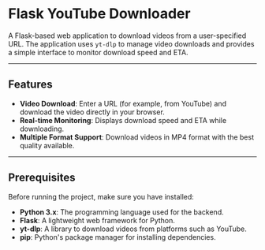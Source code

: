 # Flask YouTube Downloader

A Flask-based web application to download videos from a user-specified URL. The application uses `yt-dlp` to manage video downloads and provides a simple interface to monitor download speed and ETA.

---

## Features

- **Video Download**: Enter a URL (for example, from YouTube) and download the video directly in your browser.
- **Real-time Monitoring**: Displays download speed and ETA while downloading.
- **Multiple Format Support**: Download videos in MP4 format with the best quality available.

---

## Prerequisites

Before running the project, make sure you have installed:

- **Python 3.x**: The programming language used for the backend.
- **Flask**: A lightweight web framework for Python.
- **yt-dlp**: A library to download videos from platforms such as YouTube.
- **pip**: Python's package manager for installing dependencies.